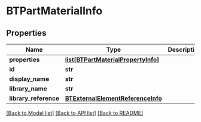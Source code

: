 # BTPartMaterialInfo

## Properties
Name | Type | Description | Notes
------------ | ------------- | ------------- | -------------
**properties** | [**list[BTPartMaterialPropertyInfo]**](BTPartMaterialPropertyInfo.md) |  | [optional] 
**id** | **str** |  | [optional] 
**display_name** | **str** |  | [optional] 
**library_name** | **str** |  | [optional] 
**library_reference** | [**BTExternalElementReferenceInfo**](BTExternalElementReferenceInfo.md) |  | [optional] 

[[Back to Model list]](../README.md#documentation-for-models) [[Back to API list]](../README.md#documentation-for-api-endpoints) [[Back to README]](../README.md)


